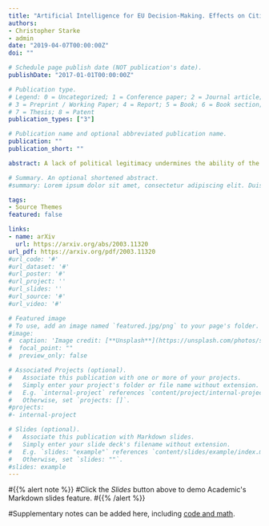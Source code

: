 ```yaml
---
title: "Artificial Intelligence for EU Decision-Making. Effects on Citizens  Perceptions of Input, Throughput and Output Legitimacy"
authors:
- Christopher Starke
- admin
date: "2019-04-07T00:00:00Z"
doi: ""

# Schedule page publish date (NOT publication's date).
publishDate: "2017-01-01T00:00:00Z"

# Publication type.
# Legend: 0 = Uncategorized; 1 = Conference paper; 2 = Journal article;
# 3 = Preprint / Working Paper; 4 = Report; 5 = Book; 6 = Book section;
# 7 = Thesis; 8 = Patent
publication_types: ["3"]

# Publication name and optional abbreviated publication name.
publication: ""
publication_short: ""

abstract: A lack of political legitimacy undermines the ability of the European Union to resolve major crises and threatens the stability of the system as a whole. By integrating digital data into political processes, the EU seeks to base decision-making increasingly on sound empirical evidence. In particular, artificial intelligence systems have the potential to increase political legitimacy by identifying pressing societal issues, forecasting potential policy outcomes, informing the policy process, and evaluating policy effectiveness. This paper investigates how citizens perceptions of EU input, throughput, and output legitimacy are influenced by three distinct decision-making arrangements. First, independent human decision-making, HDM, Second, independent algorithmic decision-making, ADM, and, third, hybrid decision-making by EU politicians and AI-based systems together. The results of a pre-registered online experiment with 572 respondents suggest that existing EU decision-making arrangements are still perceived as the most democratic - input legitimacy. However, regarding the decision-making process itself - throughput legitimacy - and its policy outcomes - output legitimacy, no difference was observed between the status quo and hybrid decision-making involving both ADM and democratically elected EU institutions. Where ADM systems are the sole decision-maker, respondents tend to perceive these as illegitimate. The paper discusses the implications of these findings for EU legitimacy and data-driven policy-making. 

# Summary. An optional shortened abstract.
#summary: Lorem ipsum dolor sit amet, consectetur adipiscing elit. Duis posuere tellus ac convallis placerat. Proin tincidunt magna sed ex sollicitudin condimentum.

tags:
- Source Themes
featured: false

links:
- name: arXiv
  url: https://arxiv.org/abs/2003.11320
url_pdf: https://arxiv.org/pdf/2003.11320
#url_code: '#'
#url_dataset: '#'
#url_poster: '#'
#url_project: ''
#url_slides: ''
#url_source: '#'
#url_video: '#'

# Featured image
# To use, add an image named `featured.jpg/png` to your page's folder. 
#image:
#  caption: 'Image credit: [**Unsplash**](https://unsplash.com/photos/s9CC2SKySJM)'
#  focal_point: ""
#  preview_only: false

# Associated Projects (optional).
#   Associate this publication with one or more of your projects.
#   Simply enter your project's folder or file name without extension.
#   E.g. `internal-project` references `content/project/internal-project/index.md`.
#   Otherwise, set `projects: []`.
#projects:
#- internal-project

# Slides (optional).
#   Associate this publication with Markdown slides.
#   Simply enter your slide deck's filename without extension.
#   E.g. `slides: "example"` references `content/slides/example/index.md`.
#   Otherwise, set `slides: ""`.
#slides: example
---
```


#{{% alert note %}}
#Click the *Slides* button above to demo Academic's Markdown slides feature.
#{{% /alert %}}

#Supplementary notes can be added here, including [code and math](https://sourcethemes.com/academic/docs/writing-markdown-latex/).
